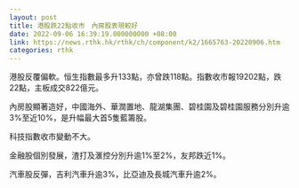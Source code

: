 ```yaml
---
layout: post
title: 港股跌22點收市　內房股表現較好
date: 2022-09-06 16:39:19.000000000 +08:00
link: https://news.rthk.hk/rthk/ch/component/k2/1665763-20220906.htm
categories: rthk
---
```


港股反覆偏軟。恒生指數最多升133點，亦曾跌118點。指數收市報19202點，跌22點，主板成交822億元。

內房股顯著造好，中國海外、華潤置地、龍湖集團、碧桂園及碧桂園服務分別升逾3%至近10%，是升幅最大首5隻藍籌股。

科技指數收市變動不大。

金融股個別發展，渣打及滙控分別升逾1%至2%，友邦跌近1%。

汽車股反彈，吉利汽車升逾3%，比亞迪及長城汽車升逾2%。
